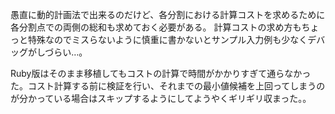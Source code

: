 愚直に動的計画法で出来るのだけど、各分割における計算コストを求めるために各分割点での両側の総和も求めておく必要がある。
計算コストの求め方もちょっと特殊なのでミスらないように慎重に書かないとサンプル入力例も少なくデバッグがしづらい…。

Ruby版はそのまま移植してもコストの計算で時間がかかりすぎて通らなかった。コスト計算する前に検証を行い、それまでの最小値候補を上回ってしまうのが分かっている場合はスキップするようにしてようやくギリギリ収まった。。
